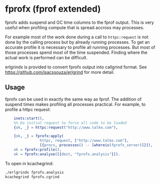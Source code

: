 fprofx (fprof extended)
======

fprofx adds suspend and GC time columns to the fprof output.
This is very useful when profiling compute that is spread accross may processes.

For example most of the work done during a call to `httpc:request` is not done by the calling
process but by already running processes. To get an accurate profile it is necessary to profile
all running processes. But most of those processes spend most of the time suspended. Finding where
the actual work is performed can be difficult.

erlgrindx is provided to convert fprofx output into callgrind format. See https://github.com/isacssouza/erlgrind for more detail.

## Usage

fprofx can be used in exactly the same way as fprof. The addition of suspend times makes
profiling all processes practical. For example, to profile a httpc request:

```Erlang
    inets:start(),
    %% Do initial request to force all code to be loaded
    {ok, _} = httpc:request("http://www.talko.com"),

    {ok, _} = fprofx:apply(
                httpc, request, ["http://www.talko.com"], 
                [{procs, processes() -- [whereis(fprofx_server)]}]),
    ok = fprofx:profile(),
    ok = fprofx:analyse([{dest, "fprofx.analysis"}]).
```

To open in kcachegrind:

```bash
./erlgrindx fprofx.analysis 
kcachegrind fprofx.cgrind 
```
